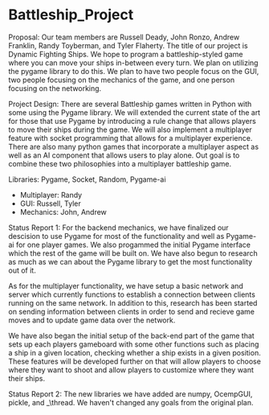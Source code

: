 # Battleship_Project

Proposal:
Our team members are Russell Deady, John Ronzo, Andrew Franklin, Randy Toyberman, and Tyler Flaherty. The title of our project is Dynamic Fighting Ships. We hope to program a battleship-styled game where you can move your ships in-between every turn. We plan on utilizing the pygame library to do this. We plan to  have two people focus on the GUI, two people focusing on the mechanics of the game, and one person focusing on the networking.

Project Design:
There are several Battleship games written in Python with some using the Pygame library. We will extended the current state of the art for those that use Pygame by introducing a rule change that allows players to move their ships during the game. We will also implement a multiplayer feature with socket programming that allows for a multiplayer experience. There are also many python games that incorporate a multiplayer aspect as well as an AI component that allows users to play alone. Out goal is to combine these two philosophies into a multiplayer battleship game. 

Libraries: Pygame, Socket, Random, Pygame-ai

- Multiplayer: Randy
- GUI: Russell, Tyler
- Mechanics: John, Andrew

Status Report 1: For the backend mechanics, we have finalized our descision to use Pygame for most of the functionality and well as Pygame-ai for one player games. We also progammed the initial Pygame interface which the rest of the game will be built on. We have also begun to research as much as we can about the Pygame library to get the most functionality out of it.

As for the multiplayer functionality, we have setup a basic network and server which currently functions to establish a connection between clients running on the same network. In addition to this, research has been started on sending information between clients in order to send and recieve game moves and to update game data over the network.

We have also began the initial setup of the back-end part of the game that sets up each players gameboard with some other functions such as placing a ship in a given location, checking whether a ship exists in a given position. These features will be developed further on that will allow players to choose where they want to shoot and allow players to customize where they want their ships.

Status Report 2:
The new libraries we have added are numpy, OcempGUI, pickle, and \_\thread. We haven't changed any goals from the original plan.
